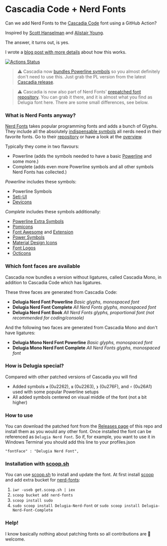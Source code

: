 # Cascadia Code + Nerd Fonts 
Can we add Nerd Fonts to the [Cascadia Code](https://github.com/microsoft/cascadia-code) font using a GitHub Action?

Inspired by [Scott Hanselman](https://www.hanselman.com/blog/PatchingTheNewCascadiaCodeToIncludePowerlineGlyphsAndOtherNerdFontsForTheWindowsTerminal.aspx) and [Alistair Young](https://github.com/microsoft/cascadia-code/issues/10?WT.mc_id=-blog-scottha#issuecomment-532969414).

The answer, it turns out, is yes.

I wrote a [blog post with more details](https://admcpr.com/2019/10/07/automating-the-patching-of-cascadia-code-to-include-nerd-fonts/) about how this works.

[![Actions Status](https://github.com/adam7/delugia-code/workflows/Generate%20Fonts/badge.svg)](https://github.com/adam7/delugia-code/actions)

> ⚠ Cascadia now [bundles Powerline symbols](https://github.com/microsoft/cascadia-code/issues/10) so you almost definitely don't need to use this. Just grab the PL version from the latest [Cascadia release](https://github.com/microsoft/cascadia-code/releases). 

> ⚠ Cascadia is now also part of Nerd Fonts' [prepatched font repository](https://github.com/ryanoasis/nerd-fonts#patched-fonts). You can grab it there, and it is almost what you find as Delugia font here. There are some small differences, see below.

### What is Nerd Fonts anyway?
[Nerd Fonts](https://www.nerdfonts.com) takes popular programming fonts and adds a bunch of Glyphs. They include all the absolutely [indispensable symbols](https://github.com/ryanoasis/nerd-fonts/wiki/Glyph-Sets-and-Code-Points) all nerds need in their favorite fonts.
Go to their [repository](https://github.com/ryanoasis/nerd-fonts) or have a look at the [overview](https://www.nerdfonts.com/#cheat-sheet).

Typically they come in two flavours:
* Powerline (adds the symbols needed to have a basic [Powerline](https://github.com/powerline) and some more.)
* Complete (adds even more Powerline symbols and all other symbols Nerd Fonts has collected.)

_Powerline_ includes these symbols:
* Powerline Symbols
* [Seti-UI](https://atom.io/themes/seti-ui#current_icons)
* [Devicons](http://vorillaz.github.io/devicons/)

_Complete_ includes these symbols additionally:
* [Powerline Extra Symbols](https://github.com/ryanoasis/powerline-extra-symbols)
* [Pomicons](https://github.com/gabrielelana/pomicons)
* [Font Awesome](https://github.com/FortAwesome/Font-Awesome) and [Extension](https://github.com/AndreLZGava/font-awesome-extension)
* [Power Symbols](https://unicodepowersymbol.com/)
* [Material Design Icons](https://github.com/Templarian/MaterialDesign)
* [Font Logos](https://github.com/Lukas-W/font-logos)
* [Octicons](https://github.com/github/octicons)

### Which font faces are available
Cascadia now bundles a version without ligatures, called Cascadia Mono, in addition to Cascadia Code which has ligatures.

These three faces are generated from Cascadia Code:
* **Delugia Nerd Font Powerline** _Basic glyphs, monospaced font_
* **Delugia Nerd Font Complete** _All Nerd Fonts glyphs, monospaced font_
* **Delugia Nerd Font Book** _All Nerd Fonts glyphs, proportional font (not recommended for coding/console)_

And the following two faces are generated from Cascadia Mono and don't have ligatures:
* **Delugia Mono Nerd Font Powerline** _Basic glyphs, monospaced font_
* **Delugia Mono Nerd Font Complete** _All Nerd Fonts glyphs, monospaced font_

### How is Delugia special?
Compared with other patched versions of Cascadia you will find
* Added symbols ``≢`` (0u2262), ``≣`` (0u2263), ``❯`` (0u276F), and ``⚡`` (0u26A1) used with some popular Powerline setups
* All added symbols centered on visual middle of the font (not a bit higher)

### How to use
You can download the patched font from the [Releases page](https://github.com/adam7/delugia-code/releases) of this repo and install them as you would any other font. Once installed the font can be referenced as `Delugia Nerd Font`. So if, for example, you want to use it in Windows Terminal you should add this line to your profiles.json

`"fontFace" : "Delugia Nerd Font",`

### Installation with [scoop.sh](https://scoop.sh)
You can use [scoop.sh](https://scoop.sh) to install and update the font. At first install [scoop](https://github.com/lukesampson/scoop) and add extra bucket for [nerd-fonts](https://github.com/matthewjberger/scoop-nerd-fonts): 
1) `iwr -useb get.scoop.sh | iex`
2) `scoop bucket add nerd-fonts`
3) `scoop install sudo`
4) `sudo scoop install Delugia-Nerd-Font` or `sudo scoop install Delugia-Nerd-Font-Complete`

### Help!
I know basically nothing about patching fonts so all contributions are 🦸‍ welcome. 
